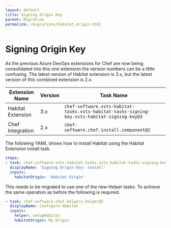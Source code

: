```yaml
---
layout: default
title: Signing Origin Key
parent: Migration
permalink: /migrations/habitat_origin.html
---
```


# Signing Origin Key

As the previous Azure DevOps extensions for Chef are now being consolidated into this one extension the version numbers can be a little confusing. The latest version of Habitat extension is 3.x, but the latest version of this combined extension is 2.x.

| Extension Name | Version | Task Name |
|---|---|---|
| Habitat Extension | 3.x | `chef-software.vsts-habitat-tasks.vsts-habitat-tasks-signing-key.vsts-habitat-signing-key@3` |
| Chef Integration | 2.x | `chef-software.chef.install.component@2` | 

The following YAML shows how to install Habitat using the Habitat Extension install task.

```yaml
steps:
- task: chef-software.vsts-habitat-tasks.vsts-habitat-tasks-signing-key.vsts-habitat-signing-key@3
  displayName: 'Signing Origin Key: install'
  inputs:
    habitatOrigin: 'Habitat Oirgin'
```

This needs to be migrated to use one of the new Helper tasks. To achieve the same operation as before the following is required.

```yaml
- task: chef-software.chef.helpers.helper@2
  displayName: Configure Habitat
  inputs: 
    helper: setupHabitat
    habitatOrigin: My Origin
```